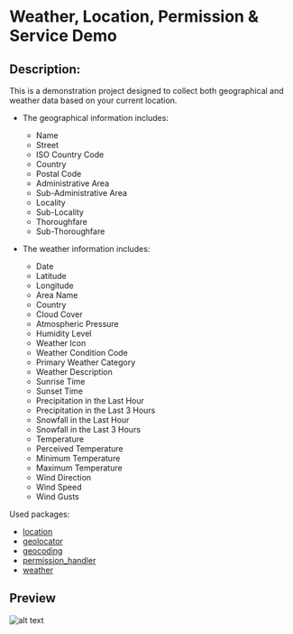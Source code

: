 # Weather, Location, Permission & Service Demo

## Description:
This is a demonstration project designed to collect both geographical and weather data based on your current location.

  - The geographical information includes:
    - Name
    - Street
    - ISO Country Code
    - Country
    - Postal Code
    - Administrative Area
    - Sub-Administrative Area
    - Locality
    - Sub-Locality
    - Thoroughfare
    - Sub-Thoroughfare

  - The weather information includes:
    - Date
    - Latitude
    - Longitude
    - Area Name
    - Country
    - Cloud Cover
    - Atmospheric Pressure
    - Humidity Level
    - Weather Icon
    - Weather Condition Code
    - Primary Weather Category
    - Weather Description
    - Sunrise Time
    - Sunset Time
    - Precipitation in the Last Hour
    - Precipitation in the Last 3 Hours
    - Snowfall in the Last Hour
    - Snowfall in the Last 3 Hours
    - Temperature
    - Perceived Temperature
    - Minimum Temperature
    - Maximum Temperature
    - Wind Direction
    - Wind Speed
    - Wind Gusts

Used packages: 
  - [location](https://pub.dev/packages/location)
  - [geolocator](https://pub.dev/packages/geolocator)
  - [geocoding](https://pub.dev/packages/geocoding)
  - [permission_handler](https://pub.dev/packages/permission_handler)
  - [weather](https://pub.dev/packages/weather)

## Preview
![alt text](https://i.postimg.cc/PqPbwtSQ/imgonline-com-ua-twotoone-M7-KZDA4v-NUe1-Zn-AH.png "img")
